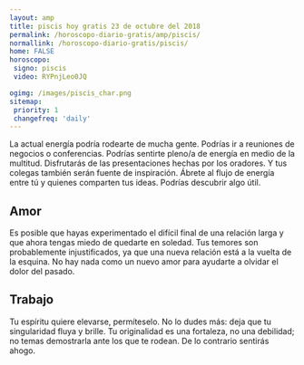 ```yaml
---
layout: amp
title: piscis hoy gratis 23 de octubre del 2018 
permalink: /horoscopo-diario-gratis/amp/piscis/
normallink: /horoscopo-diario-gratis/piscis/
home: FALSE
horoscopo:
 signo: piscis
 video: RYPnjLeo0JQ

ogimg: /images/piscis_char.png
sitemap:
 priority: 1
 changefreq: 'daily'
---
```



La actual energía podría rodearte de mucha gente. Podrías ir a reuniones de negocios o conferencias. Podrías sentirte pleno/a de energía en medio de la multitud. Disfrutarás de las presentaciones hechas por los oradores. Y tus colegas también serán fuente de inspiración. Ábrete al flujo de energía entre tú y quienes comparten tus ideas. Podrías descubrir algo útil.

## Amor

Es posible que hayas experimentado el difícil final de una relación larga y que ahora tengas miedo de quedarte en soledad. Tus temores son probablemente injustificados, ya que una nueva relación está a la vuelta de la esquina. No hay nada como un nuevo amor para ayudarte a olvidar el dolor del pasado.

## Trabajo

Tu espíritu quiere elevarse, permíteselo. No lo dudes más: deja que tu singularidad fluya y brille. Tu originalidad es una fortaleza, no una debilidad; no temas demostrarla ante los que te rodean. De lo contrario sentirás ahogo.